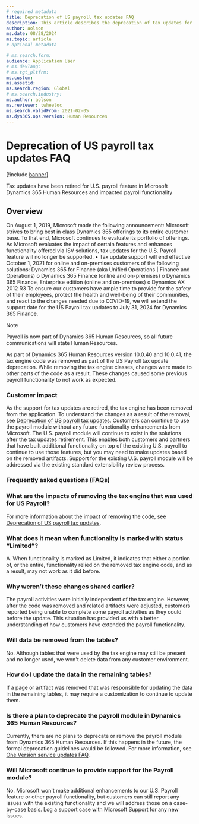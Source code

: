 ```yaml
---
# required metadata
title: Deprecation of US payroll tax updates FAQ
description: This article describes the deprecation of tax updates for US payroll and summarizes questions that are frequently asked.
author: aolson
ms.date: 08/28/2024
ms.topic: article 
# optional metadata

# ms.search.form: 
audience: Application User
# ms.devlang: 
# ms.tgt_pltfrm: 
ms.custom: 
ms.assetid: 
ms.search.region: Global
# ms.search.industry: 
ms.author: aolson
ms.reviewer: twheeloc
ms.search.validFrom: 2021-02-05
ms.dyn365.ops.version: Human Resources
---
```


# Deprecation of US payroll tax updates FAQ

[!include [banner](../../../../../finance/includes/banner.md)]

Tax updates have been retired for U.S. payroll feature in Microsoft Dynamics 365 Human Resources and impacted payroll functionality 

## Overview
On August 1, 2019, Microsoft made the following announcement: Microsoft strives to bring best in class Dynamics 365 offerings to its entire customer base. To that end, Microsoft continues to evaluate its portfolio
of offerings. As Microsoft evaluates the impact of certain features and enhances functionality offered via ISV solutions, tax updates for the U.S. Payroll feature will no longer be supported.
•	Tax update support will end effective October 1, 2021 for online and on-premises customers of the following solutions: Dynamics 365 for Finance (aka Unified Operations | Finance and Operations) 
    o	Dynamics 365 Finance (online and on-premises)
    o	Dynamics 365 Finance, Enterprise edition (online and on-premises) 
    o	Dynamics AX 2012 R3 
To ensure our customers have ample time to provide for the safety of their employees, protect the health and well-being of their communities, and react to the changes needed due to COVID-19, we will extend the 
support date for the US Payroll tax updates to July 31, 2024 for Dynamics 365 Finance. 

>[!NOTE]
> Payroll is now part of Dynamics 365 Human Resources, so all future communications will state Human Resources.

As part of Dynamics 365 Human Resources version 10.0.40 and 10.0.41, the tax engine code was removed as part of the US Payroll tax update deprecation. While removing the tax engine classes, changes were made to 
other parts of the code as a result. These changes caused some previous payroll functionality to not work as expected.

### Customer impact 
As the support for tax updates are retired, the tax engine has been removed from the application. To understand the changes as a result of the removal, see
[Deprecation of US payroll tax updates](noam-usa-deprecate-payroll-tax.md). Customers can continue to use the payroll module without any future functionality enhancements from Microsoft. The U.S. payroll module 
will continue to exist in the solutions after the tax updates retirement. This enables both customers and partners that have built additional functionality on top of the existing U.S. payroll to continue to use
those features, but you may need to make updates based on the removed artifacts. Support for the existing U.S. payroll module will be addressed via the existing standard extensibility review process. 


### Frequently asked questions (FAQs) 

### What are the impacts of removing the tax engine that was used for US Payroll? 
For more information about the impact of removing the code, see [Deprecation of US payroll tax updates](noam-usa-deprecate-payroll-tax.md).

### What does it mean when functionality is marked with status “Limited”?
A. When functionality is marked as Limited, it indicates that either a portion of, or the entire, functionality relied on the removed tax engine code, and as a result, may not work as it did before. 
 
### Why weren’t these changes shared earlier?
The payroll activities were initially independent of the tax engine. However, after the code was removed and related artifacts were adjusted, customers reported being unable to complete some payroll activities 
as they could before the update. This situation has provided us with a better understanding of how customers have extended the payroll functionality.

### Will data be removed from the tables?
No. Although tables that were used by the tax engine may still be present and no longer used, we won't delete data from any customer environment.

### How do I update the data in the remaining tables?
If a page or artifact was removed that was responsible for updating the data in the remaining tables, it may require a customization to continue to update them.

### Is there a plan to deprecate the payroll module in Dynamics 365 Human Resources?
Currently, there are no plans to deprecate or remove the payroll module from Dynamics 365 Human Resources. If this happens in the future, the formal deprecation guidelines would be followed. For more information,
see [One Version service updates FAQ](../../dev-itpro/get-started/one-version.md). 

### Will Microsoft continue to provide support for the Payroll module?  
No. Microsoft won't make additional enhancements to our U.S. Payroll feature or other payroll functionality, but customers can still report any issues with the existing functionality and we will address those on 
a case-by-case basis. Log a support case with Microsoft Support for any new issues.



